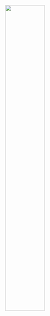 <div align = "left">
<img style="width: 50%" src="https://github-readme-stats.vercel.app/api?username=kimdh-hi&show_icons=true&theme=blue-green">
</div>
  
